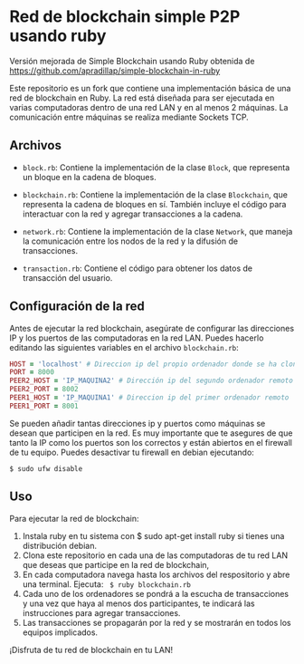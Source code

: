 # Red de blockchain simple P2P usando ruby

Versión mejorada de Simple Blockchain usando Ruby obtenida de https://github.com/apradillap/simple-blockchain-in-ruby

Este repositorio es un fork que contiene una implementación básica de una red de blockchain en Ruby. La red está diseñada para ser ejecutada en varias computadoras dentro de una red LAN y en al menos 2 máquinas.
La comunicación entre máquinas se realiza mediante Sockets TCP.

## Archivos

- `block.rb`: Contiene la implementación de la clase `Block`, que representa un bloque en la cadena de bloques.

- `blockchain.rb`: Contiene la implementación de la clase `Blockchain`, que representa la cadena de bloques en sí. También incluye el código para interactuar con la red y agregar transacciones a la cadena.

- `network.rb`: Contiene la implementación de la clase `Network`, que maneja la comunicación entre los nodos de la red y la difusión de transacciones.

- `transaction.rb`: Contiene el código para obtener los datos de transacción del usuario.

## Configuración de la red

Antes de ejecutar la red blockchain, asegúrate de configurar las direcciones IP y los puertos de las computadoras en la red LAN. Puedes hacerlo editando las siguientes variables en el archivo `blockchain.rb`:

```ruby
HOST = 'localhost' # Direccion ip del propio ordenador donde se ha clonado el proyecto. Puede ser localhost, 127.0.0.1 o la ip asignada en red, ej 192.168.1.40
PORT = 8000
PEER2_HOST = 'IP_MAQUINA2' # Dirección ip del segundo ordenador remoto
PEER2_PORT = 8002
PEER1_HOST = 'IP_MAQUINA1' # Direccion ip del primer ordenador remoto
PEER1_PORT = 8001
````
Se pueden añadir tantas direcciones ip y puertos como máquinas se desean que participen en la red.
Es muy importante que te asegures de que tanto la IP como los puertos son los correctos y están abiertos en el firewall de tu equipo. Puedes desactivar tu firewall en debian ejecutando: 
```
$ sudo ufw disable
````
## Uso

Para ejecutar la red de blockchain:
  1. Instala ruby en tu sistema con $ sudo apt-get install ruby si tienes una distribución debian.
  2. Clona este repositorio en cada una de las computadoras de tu red LAN que deseas que participe en la red de blockchain,
  3. En cada computadora navega hasta los archivos del respositorio y abre una terminal. Ejecuta: ``` $ ruby blockchain.rb```
  4. Cada uno de los ordenadores se pondrá a la escucha de transacciones y una vez que haya al menos dos participantes, te indicará las instrucciones para agregar transacciones.
  5. Las transacciones se propagarán por la red y se mostrarán en todos los equipos implicados.

¡Disfruta de tu red de blockchain en tu LAN!
